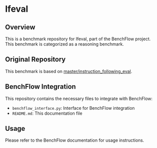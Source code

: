 # Ifeval

## Overview

This is a benchmark repository for Ifeval, part of the BenchFlow project. This benchmark is categorized as a reasoning benchmark.

## Original Repository

This benchmark is based on [master/instruction_following_eval](https://github.com/google-research/google-research/tree/master/instruction_following_eval).

## BenchFlow Integration

This repository contains the necessary files to integrate with BenchFlow:

- `benchflow_interface.py`: Interface for BenchFlow integration
- `README.md`: This documentation file

## Usage

Please refer to the BenchFlow documentation for usage instructions.
